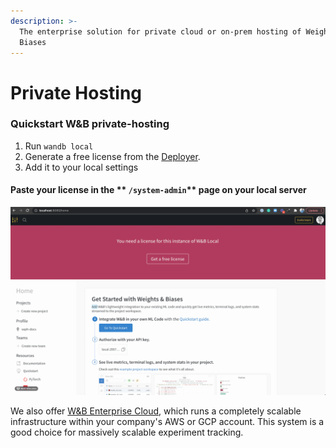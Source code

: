 ```yaml
---
description: >-
  The enterprise solution for private cloud or on-prem hosting of Weights &
  Biases
---
```


# Private Hosting

### Quickstart W\&B private-hosting

1. Run `wandb local`
2. Generate a free license from the [Deployer](https://deploy.wandb.ai).
3. Add it to your local settings

#### Paste your license in the ** `/system-admin`** page on your local server

![Copy your license from Deployer and paste it into your Local settings](<../../.gitbook/assets/2022-02-24 22.13.59 (6).gif>)

We also offer [W\&B Enterprise Cloud](cloud.md), which runs a completely scalable infrastructure within your company's AWS or GCP account. This system is a good choice for massively scalable experiment tracking.
